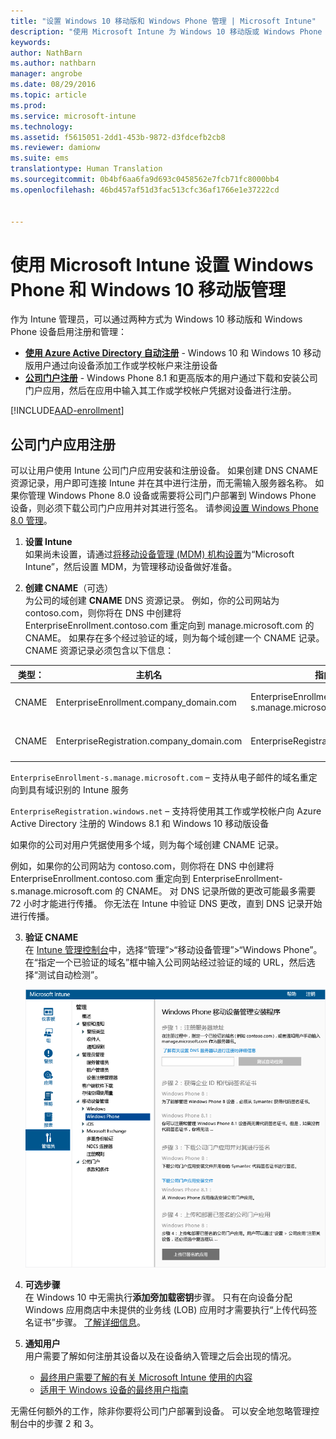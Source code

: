 ```yaml
---
title: "设置 Windows 10 移动版和 Windows Phone 管理 | Microsoft Intune"
description: "使用 Microsoft Intune 为 Windows 10 移动版或 Windows Phone 设备启用移动设备管理 (MDM)。"
keywords: 
author: NathBarn
ms.author: nathbarn
manager: angrobe
ms.date: 08/29/2016
ms.topic: article
ms.prod: 
ms.service: microsoft-intune
ms.technology: 
ms.assetid: f5615051-2dd1-453b-9872-d3fdcefb2cb8
ms.reviewer: damionw
ms.suite: ems
translationtype: Human Translation
ms.sourcegitcommit: 0b4bf6aa6fa9d693c0458562e7fcb71fc8000bb4
ms.openlocfilehash: 46bd457af51d3fac513cfc36af1766e1e37222cd


---
```



# 使用 Microsoft Intune 设置 Windows Phone 和 Windows 10 移动版管理

作为 Intune 管理员，可以通过两种方式为 Windows 10 移动版和 Windows Phone 设备启用注册和管理：

- **[使用 Azure Active Directory 自动注册](#azure-active-directory-enrollment)** - Windows 10 和 Windows 10 移动版用户通过向设备添加工作或学校帐户来注册设备
- **[公司门户注册](#company-portal-app-enrollment)** - Windows Phone 8.1 和更高版本的用户通过下载和安装公司门户应用，然后在应用中输入其工作或学校帐户凭据对设备进行注册。


[!INCLUDE[AAD-enrollment](../includes/win10-automatic-enrollment-aad.md)]

## 公司门户应用注册
可以让用户使用 Intune 公司门户应用安装和注册设备。 如果创建 DNS CNAME 资源记录，用户即可连接 Intune 并在其中进行注册，而无需输入服务器名称。 如果你管理 Windows Phone 8.0 设备或需要将公司门户部署到 Windows Phone 设备，则必须下载公司门户应用并对其进行签名。 请参阅[设置 Windows Phone 8.0 管理](set-up-windows-phone-8.0-management-with-microsoft-intune.md)。

1.  **设置 Intune**<br>如果尚未设置，请通过[将移动设备管理 (MDM) 机构设置](prerequisites-for-enrollment.md#set-mobile-device-management-authority)为“Microsoft Intune”，然后设置 MDM，为管理移动设备做好准备。

2.  **创建 CNAME**（可选）<br>为公司的域创建 **CNAME** DNS 资源记录。 例如，你的公司网站为 contoso.com，则你将在 DNS 中创建将 EnterpriseEnrollment.contoso.com 重定向到 manage.microsoft.com 的 CNAME。 如果存在多个经过验证的域，则为每个域创建一个 CNAME 记录。 CNAME 资源记录必须包含以下信息：

  |类型：|主机名|指向|TTL|
  |--------|-------------|-------------|-------|
  |CNAME|EnterpriseEnrollment.company_domain.com|EnterpriseEnrollment-s.manage.microsoft.com |1 小时|
  |CNAME|EnterpriseRegistration.company_domain.com|EnterpriseRegistration.windows.net|1 小时|

  `EnterpriseEnrollment-s.manage.microsoft.com` – 支持从电子邮件的域名重定向到具有域识别的 Intune 服务

  `EnterpriseRegistration.windows.net` – 支持将使用其工作或学校帐户向 Azure Active Directory 注册的 Windows 8.1 和 Windows 10 移动版设备

  如果你的公司对用户凭据使用多个域，则为每个域创建 CNAME 记录。

  例如，如果你的公司网站为 contoso.com，则你将在 DNS 中创建将 EnterpriseEnrollment.contoso.com 重定向到 EnterpriseEnrollment-s.manage.microsoft.com 的 CNAME。 对 DNS 记录所做的更改可能最多需要 72 小时才能进行传播。 你无法在 Intune 中验证 DNS 更改，直到 DNS 记录开始进行传播。

3.  **验证 CNAME**<br>在 [Intune 管理控制台](http://manage.microsoft.com)中，选择“管理”&gt;“移动设备管理”&gt;“Windows Phone”。 在“指定一个已验证的域名”框中输入公司网站经过验证的域的 URL，然后选择“测试自动检测”。

    ![设置 Windows 的移动设备管理对话框](../media/windows-phone-enrollment.png)

4.  **可选步骤**<br>在 Windows 10 中无需执行**添加旁加载密钥**步骤。 只有在向设备分配 Windows 应用商店中未提供的业务线 (LOB) 应用时才需要执行“上传代码签名证书”步骤。 [了解详细信息](set-up-windows-phone-8.0-management-with-microsoft-intune.md)。

5.  **通知用户**<br>用户需要了解如何注册其设备以及在设备纳入管理之后会出现的情况。
    - [最终用户需要了解的有关 Microsoft Intune 使用的内容](what-to-tell-your-end-users-about-using-microsoft-intune.md)
    - [适用于 Windows 设备的最终用户指南](../enduser/using-your-windows-device-with-intune.md)

无需任何额外的工作，除非你要将公司门户部署到设备。  可以安全地忽略管理控制台中的步骤 2 和 3。



<!--HONumber=Oct16_HO3-->


